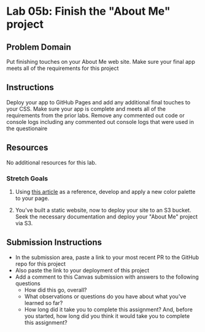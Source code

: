 # Lab 05b: Finish the "About Me" project

## Problem Domain

Put finishing touches on your About Me web site. Make sure your final app meets all of the requirements for this project

## Instructions

Deploy your app to GitHub Pages and add any additional final touches to your CSS. Make sure your app is complete and meets all of the requirements from the prior labs. Remove any commented out code or console logs including any commented out console logs that were used in the questionaire

## Resources

No additional resources for this lab.

### Stretch Goals

1. Using [this article](https://www.smashingmagazine.com/2016/04/web-developer-guide-color/) as a reference, develop and apply a new color palette to your page.

1. You've built a static website, now to deploy your site to an S3 bucket. Seek the necessary documentation and deploy your "About Me" project via S3.

## Submission Instructions

- In the submission area, paste a link to your most recent PR to the GitHub repo for this project
- Also paste the link to your deployment of this project
- Add a comment to this Canvas submission with answers to the following questions
  - How did this go, overall?
  - What observations or questions do you have about what you've learned so far?
  - How long did it take you to complete this assignment? And, before you started, how long did you think it would take you to complete this assignment?

